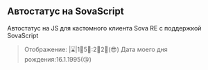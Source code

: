 ## Автостатус на SovaScript
Автостатус на JS для кастомного клиента Sova RE с поддержкой SovaScript
>Отображение: |⌛|1⃣5⃣:2⃣2⃣(😎) Дата моего дня рождения:16.1.1995(😘)
